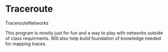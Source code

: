 # Traceroute
TracerouteNetworks


This program is mostly just for fun and a way to play with networks outside of class requirments. Will also help build foundation of knowledge needed for mapping traces.
